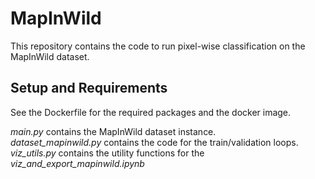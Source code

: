 # MapInWild

This repository contains the code to run pixel-wise classification on the MapInWild dataset.

## Setup and Requirements

See the Dockerfile for the required packages and the docker image. 


_main.py_ contains the MapInWild dataset instance.<br>
_dataset_mapinwild.py_ contains the code for the train/validation loops.<br>
_viz_utils.py_ contains the utility functions for the _viz_and_export_mapinwild.ipynb_
